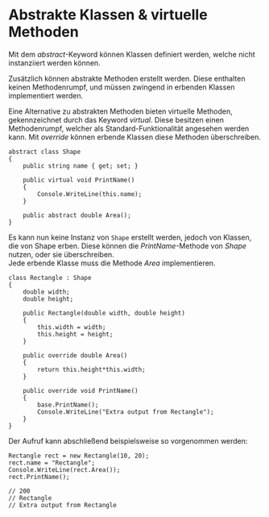 # Abstrakte Klassen & virtuelle Methoden

Mit dem *abstract*-Keyword können Klassen definiert werden, welche nicht instanziiert werden können.

Zusätzlich können abstrakte Methoden erstellt werden. Diese enthalten keinen Methodenrumpf,
und müssen zwingend in erbenden Klassen implementiert werden.

Eine Alternative zu abstrakten Methoden bieten virtuelle Methoden, gekennzeichnet durch das Keyword *virtual*. Diese besitzen einen Methodenrumpf, welcher als Standard-Funktionalität angesehen werden kann. Mit *override* können erbende Klassen diese Methoden überschreiben.

```CSharp
abstract class Shape
{
    public string name { get; set; }

    public virtual void PrintName()
    {
        Console.WriteLine(this.name);
    }

    public abstract double Area();
}
```

Es kann nun keine Instanz von ```Shape``` erstellt werden, jedoch von Klassen, die von Shape erben. Diese können die *PrintName*-Methode von *Shape* nutzen, oder sie überschreiben.  
Jede erbende Klasse muss die Methode *Area* implementieren.

```CSharp
class Rectangle : Shape
{
    double width;
    double height;

    public Rectangle(double width, double height)
    {
        this.width = width;
        this.height = height;
    }

    public override double Area()
    {
        return this.height*this.width;
    }

    public override void PrintName()
    {
        base.PrintName();
        Console.WriteLine("Extra output from Rectangle");
    }
}
```

Der Aufruf kann abschließend beispielsweise so vorgenommen werden:

```CSharp
Rectangle rect = new Rectangle(10, 20);
rect.name = "Rectangle";
Console.WriteLine(rect.Area());
rect.PrintName();

// 200
// Rectangle
// Extra output from Rectangle
```
